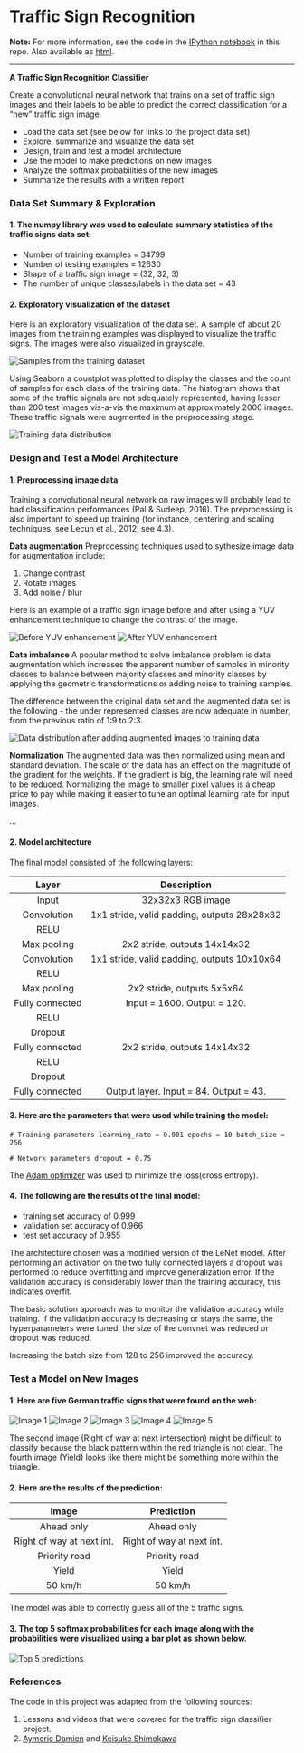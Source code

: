# **Traffic Sign Recognition** 

**Note:** For more information, see the code in the [IPython notebook](https://github.com/Eldurkar/CarND_Traffic_Sign_Classifier_Project_P3/blob/master/Traffic_Sign_Classifier.ipynb) in this repo. Also available as [html](https://github.com/Eldurkar/CarND_Traffic_Sign_Classifier_Project_P3/blob/master/Traffic_Sign_Classifier.html).


---

**A Traffic Sign Recognition Classifier**

Create a convolutional neural network that trains on a set of traffic sign images and their labels to be able to predict the correct classification for a “new” traffic sign image.

* Load the data set (see below for links to the project data set)
* Explore, summarize and visualize the data set
* Design, train and test a model architecture
* Use the model to make predictions on new images
* Analyze the softmax probabilities of the new images
* Summarize the results with a written report

### Data Set Summary & Exploration

#### 1. The numpy library was used to calculate summary statistics of the traffic signs data set:
* Number of training examples = 34799
* Number of testing examples = 12630
* Shape of a traffic sign image = (32, 32, 3)
* The number of unique classes/labels in the data set = 43

#### 2. Exploratory visualization of the dataset

Here is an exploratory visualization of the data set. A sample of about 20 images from the training examples was displayed to visualize the traffic signs.  The images were also visualized in grayscale. 

![Samples from the training dataset](visualizations/TrainingDataSet.png) 

Using Seaborn a countplot was plotted to display the classes and the count of samples for each class of the training data.  The histogram shows that some of the traffic signals are not adequately represented, having lesser than 200 test images vis-a-vis the maximum at approximately 2000 images. These traffic signals were augmented in the preprocessing stage.

![Training data distribution](visualizations/TrainingData.png)

### Design and Test a Model Architecture

#### 1. Preprocessing image data

Training a convolutional neural network on raw images will probably lead to bad classification performances (Pal & Sudeep, 2016). The preprocessing is also important to speed up training (for instance, centering and scaling techniques, see Lecun et al., 2012; see 4.3).

**Data augmentation**
Preprocessing techniques used to sythesize image data for augmentation include:
1. Change contrast
2. Rotate images
3. Add noise / blur

Here is an example of a traffic sign image before and after using a YUV enhancement technique to change the contrast of the image.

![Before YUV enhancement](visualizations/Before_yuv.png)	![After YUV enhancement](visualizations/After_yuv.png)

**Data imbalance**
A popular method to solve imbalance problem is data augmentation which increases the apparent number of samples in minority classes to balance between majority classes and minority classes by applying the geometric transformations or adding noise to training samples.

The difference between the original data set and the augmented data set is the following - the under represented classes are now adequate in number, from the previous ratio of 1:9 to 2:3.

![Data distribution after adding augmented images to training data](visualizations/AugmentedTrainingData.png)

**Normalization**
The augmented data was then normalized using mean and standard deviation. The scale of the data has an effect on the magnitude of the gradient for the weights. If the gradient is big, the learning rate will need to be reduced. Normalizing the image to smaller pixel values is a cheap price to pay while making it easier to tune an optimal learning rate for input images.

 ... 


#### 2. Model architecture

The final model consisted of the following layers:

| Layer         		|     Description	        					| 
|:---------------------:|:---------------------------------------------:| 
| Input         		| 32x32x3 RGB image   							| 
| Convolution	     	| 1x1 stride, valid padding, outputs 28x28x32 	|
| RELU					|												|
| Max pooling	      	| 2x2 stride, outputs 14x14x32 					|
| Convolution		    | 1x1 stride, valid padding, outputs 10x10x64	|
| RELU					| 												|
| Max pooling			| 2x2 stride, outputs 5x5x64					|
| Fully connected		| Input = 1600. Output = 120.					|
| RELU					|												|
| Dropout				|												|
| Fully connected		| 2x2 stride, outputs 14x14x32 					|
| RELU					|												|
| Dropout				|												|
| Fully connected 		| Output layer. Input = 84. Output = 43.		|


#### 3. Here are the parameters that were used while training the model:
`# Training parameters
learning_rate = 0.001
epochs = 10
batch_size = 256`

`# Network parameters
dropout = 0.75`

The [Adam optimizer](https://www.tensorflow.org/api_docs/python/tf/keras/optimizers/Adam) was used to minimize the loss(cross entropy).

#### 4. The following are the results of the final model:

* training set accuracy of 0.999
* validation set accuracy of 0.966 
* test set accuracy of 0.955

The architecture chosen was a modified version of the LeNet model. After performing an activation on the two fully connected layers a dropout was performed to reduce overfitting and improve generalization error. If the validation accuracy is considerably lower than the training accuracy, this indicates overfit.

The basic solution approach was to monitor the validation accuracy while training. If the validation accuracy is decreasing or stays the same, the hyperparameters were tuned, the size of the convnet was reduced or dropout was reduced.

Increasing the batch size from 128 to 256 improved the accuracy.

### Test a Model on New Images

#### 1. Here are five German traffic signs that were found on the web:

![Image 1](visualizations/Ahead.png) ![Image 2](visualizations/RightofWayInt.png) ![Image 3](visualizations/PrioRoad.png) 
![Image 4](visualizations/Yield.png) ![Image 5](visualizations/50kmph.png)

The second image (Right of way at next intersection) might be difficult to classify because the black pattern within the red triangle is not clear.
The fourth image (Yield) looks like there might be something more within the triangle.

#### 2. Here are the results of the prediction:

| Image			        	|     Prediction	        		| 
|:-------------------------:|:---------------------------------:| 
| Ahead only      			| Ahead only   						| 
| Right of way at next int. | Right of way at next int.			|
| Priority road				| Priority road						|
| Yield						| Yield								|
| 50 km/h	      			| 50 km/h						 	|


The model was able to correctly guess all of the 5 traffic signs.

#### 3. The top 5 softmax probabilities for each image along with the probabilities were visualized using a bar plot as shown below.

![Top 5 predictions](visualizations/Top5Preds.png)

### References
The code in this project was adapted from the following sources:
1. Lessons and videos that were covered for the traffic sign classifier project. 
2. [Aymeric Damien](https://github.com/aymericdamien) and [Keisuke Shimokawa](https://github.com/KeisukeShimokawa)
